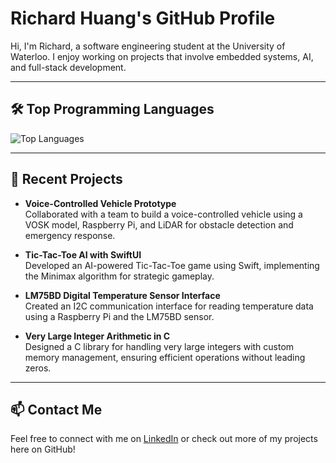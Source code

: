 # Richard Huang's GitHub Profile

Hi, I'm Richard, a software engineering student at the University of Waterloo. I enjoy working on projects that involve embedded systems, AI, and full-stack development.

---

## 🛠️ Top Programming Languages

![Top Languages](https://github-readme-stats.vercel.app/api/top-langs/?username=richardhuang&layout=compact&theme=tokyonight)

---

## 🔧 Recent Projects

- **Voice-Controlled Vehicle Prototype**  
  Collaborated with a team to build a voice-controlled vehicle using a VOSK model, Raspberry Pi, and LiDAR for obstacle detection and emergency response.

- **Tic-Tac-Toe AI with SwiftUI**  
  Developed an AI-powered Tic-Tac-Toe game using Swift, implementing the Minimax algorithm for strategic gameplay.

- **LM75BD Digital Temperature Sensor Interface**  
  Created an I2C communication interface for reading temperature data using a Raspberry Pi and the LM75BD sensor.

- **Very Large Integer Arithmetic in C**  
  Designed a C library for handling very large integers with custom memory management, ensuring efficient operations without leading zeros.

---

## 📫 Contact Me

Feel free to connect with me on [LinkedIn](https://www.linkedin.com/in/richard-huang) or check out more of my projects here on GitHub!